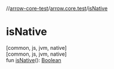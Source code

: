 //[arrow-core-test](../../index.md)/[arrow.core.test](index.md)/[isNative](is-native.md)

# isNative

[common, js, jvm, native]\
[common, js, jvm, native]\
fun [isNative](is-native.md)(): [Boolean](https://kotlinlang.org/api/latest/jvm/stdlib/kotlin/-boolean/index.html)
